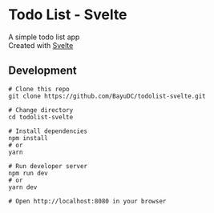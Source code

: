 # Todo List - Svelte

A simple todo list app  
Created with [Svelte](https://svelte.dev)

## Development
```
# Clone this repo 
git clone https://github.com/BayuDC/todolist-svelte.git

# Change directory
cd todolist-svelte

# Install dependencies
npm install 
# or 
yarn

# Run developer server
npm run dev
# or 
yarn dev

# Open http://localhost:8080 in your browser
```
